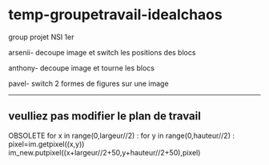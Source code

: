 # temp-groupetravail-idealchaos
group projet NSI 1er


arsenii- decoupe image et switch les positions des blocs

anthony- decoupe image et tourne les blocs 

pavel- switch 2 formes de figures sur une image

----------------------------------------------------------------------------------------------------------
veulliez pas modifier le plan de travail 
----------------------------------------------------------------------------------------------------------
OBSOLETE
 for x in range(0,largeur//2) :
        for y in range(0,hauteur//2) :
           pixel=im.getpixel((x,y))
           im_new.putpixel((x+largeur//2+50,y+hauteur//2+50),pixel)
